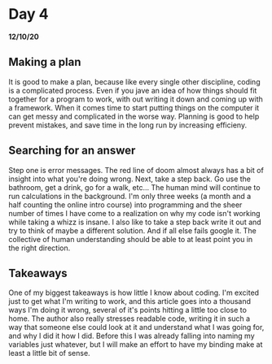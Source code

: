 # Day 4
__12/10/20__

## Making a plan

It is good to make a plan, because like every single other discipline, coding is a complicated process. Even if you jave an idea of how things should fit together for a program to work, with out writing it down and coming up with a framework. When it comes time to start putting things on the computer it can get messy and complicated in the worse way. Planning is good to help prevent mistakes, and save time in the long run by increasing efficieny.

## Searching for an answer

Step one is error messages. The red line of doom almost always has a bit of insight into what you're doing wrong. Next, take a step back. Go use the bathroom, get a drink, go for a walk, etc... The human mind will continue to run calculations in the background. I'm only three weeks (a month and a half counting the online intro course) into programming and the sheer number of times I have come to a realization on why my code isn't working while taking a whizz is insane. I also like to take a step back write it out and try to think of maybe a different solution. And if all else fails google it. The collective of human understanding should be able to at least point you in the right direction.

## Takeaways

One of my biggest takeaways is how little I know about coding. I'm excited just to get what I'm writing to work, and this article goes into a thousand ways I'm doing it wrong, several of it's points hitting a little too close to home. The author also really stresses readable code, writing it in such a way that someone else could look at it and understand what I was going for, and why I did it how I did. Before this I was already falling into naming my variables just whatever, but I will make an effort to have my binding make at least a little bit of sense.
